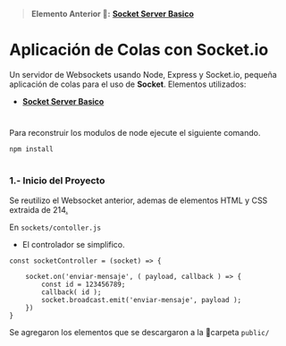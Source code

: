 > __Elemento Anterior 👀:__ __[Socket Server Basico](https://github.com/Paserno/node-socket-server-basic)__
#
# Aplicación de Colas con Socket.io

Un servidor de Websockets usando Node, Express y Socket.io, pequeña aplicación de colas para el uso de __Socket__. Elementos utilizados:

* __[Socket Server Basico](https://github.com/Paserno/node-socket-server-basic)__ 


#
Para reconstruir los modulos de node ejecute el siguiente comando.

````
npm install
````

# 

### 1.- Inicio del Proyecto
Se reutilizo el Websocket anterior, ademas de elementos HTML y CSS extraida de 214[.](https://www.udemy.com/course/node-de-cero-a-experto/learn/lecture/24884186)

En `sockets/contoller.js`
* El controlador se simplifico.
````
const socketController = (socket) => {
    
    socket.on('enviar-mensaje', ( payload, callback ) => {
        const id = 123456789;
        callback( id );
        socket.broadcast.emit('enviar-mensaje', payload );
    })
}
````
Se agregaron los elementos que se descargaron a la 📂carpeta `public/`
#
